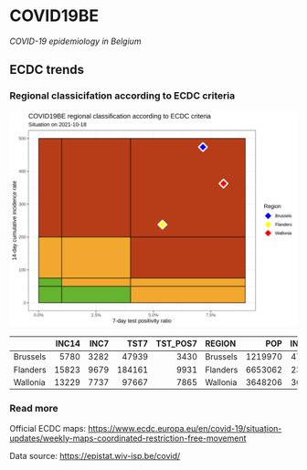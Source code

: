 
# COVID19BE

*COVID-19 epidemiology in Belgium*

## ECDC trends

### Regional classicifation according to ECDC criteria

![](COVID9BE-ecdc-trend.png)

|          | INC14 | INC7 |   TST7 | TST\_POS7 | REGION   |     POP | INC14\_RT |       PR7 |        GR |
| :------- | ----: | ---: | -----: | --------: | :------- | ------: | --------: | --------: | --------: |
| Brussels |  5780 | 3282 |  47939 |      3430 | Brussels | 1219970 |  473.7821 | 0.0715493 | 0.3138511 |
| Flanders | 15823 | 9679 | 184161 |      9931 | Flanders | 6653062 |  237.8303 | 0.0539256 | 0.5753581 |
| Wallonia | 13229 | 7737 |  97667 |      7865 | Wallonia | 3648206 |  362.6166 | 0.0805287 | 0.4087764 |

### Read more

Official ECDC maps:
<https://www.ecdc.europa.eu/en/covid-19/situation-updates/weekly-maps-coordinated-restriction-free-movement>

Data source: <https://epistat.wiv-isp.be/covid/>
